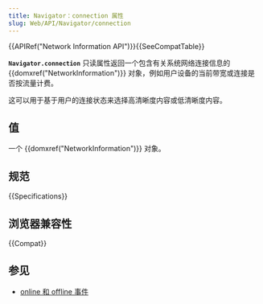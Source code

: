 ```yaml
---
title: Navigator：connection 属性
slug: Web/API/Navigator/connection
---
```


{{APIRef("Network Information API")}}{{SeeCompatTable}}

**`Navigator.connection`** 只读属性返回一个包含有关系统网络连接信息的 {{domxref("NetworkInformation")}} 对象，例如用户设备的当前带宽或连接是否按流量计费。

这可以用于基于用户的连接状态来选择高清晰度内容或低清晰度内容。

## 值

一个 {{domxref("NetworkInformation")}} 对象。

## 规范

{{Specifications}}

## 浏览器兼容性

{{Compat}}

## 参见

- [online 和 offline 事件](/zh-CN/docs/Web/API/Navigator/onLine)
